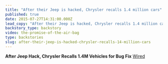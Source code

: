 ```yaml
---
title: "After their Jeep is hacked, Chrysler recalls 1.4 million cars"
published: true
date: 2015-07-27T14:31:00.000Z
lead_copy: "After their Jeep is hacked, Chrysler recalls 1.4 million cars. How did cars get \"smart\" enough to get hacked? It all started with the airbag... "
backstory_type: backstory
video: the-promise-of-the-air-bag
type: backstories
slug: after-their-jeep-is-hacked-chrysler-recalls-14-million-cars
---
```


**After Jeep Hack, Chrysler Recalls 1.4M Vehicles for Bug Fix**
[Wired](http://www.wired.com/2015/07/jeep-hack-chrysler-recalls-1-4m-vehicles-bug-fix//)

